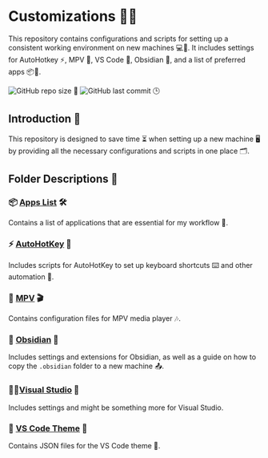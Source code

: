 # Customizations 🎉✨

This repository contains configurations and scripts for setting up a consistent working environment on new machines 💻🔧. It includes settings for AutoHotkey ⚡, MPV 🎥, VS Code 🎨, Obsidian 📝, and a list of preferred apps 📦🌟.

![GitHub repo size](https://img.shields.io/github/repo-size/ShivanshShukla01/Customizations) 📏
![GitHub last commit](https://img.shields.io/github/last-commit/ShivanshShukla01/Customizations) 🕒

## Introduction 🎊

This repository is designed to save time ⏳ when setting up a new machine 🖥️ by providing all the necessary configurations and scripts in one place 🗂️.

## Folder Descriptions 📂

### 📦 [Apps List](https://github.com/ShivanshShukla01/Customizations/tree/main/Apps%20List) 🛠️

Contains a list of applications that are essential for my workflow 🚀.

### ⚡ [AutoHotKey](https://github.com/ShivanshShukla01/Customizations/tree/main/AutoHotKey) 🔑

Includes scripts for AutoHotKey to set up keyboard shortcuts ⌨️ and other automation 🤖.

### 🎥 [MPV](https://github.com/ShivanshShukla01/Customizations/tree/main/MPV) 🎬

Contains configuration files for MPV media player 🎶.

### 📝 [Obsidian](https://github.com/ShivanshShukla01/Customizations/tree/main/Obsidian) 📖

Includes settings and extensions for Obsidian, as well as a guide on how to copy the `.obsidian` folder to a new machine 📤.

### 👩‍💻[Visual Studio](https://github.com/ShivanshShukla01/Customizations/tree/main/Visual%20Studio) 🦾

Includes settings and might be something more for Visual Studio.

### 🎨 [VS Code Theme](https://github.com/ShivanshShukla01/Customizations/tree/main/VS%20Code%20Theme) 🎉

Contains JSON files for the VS Code theme 🎨.
